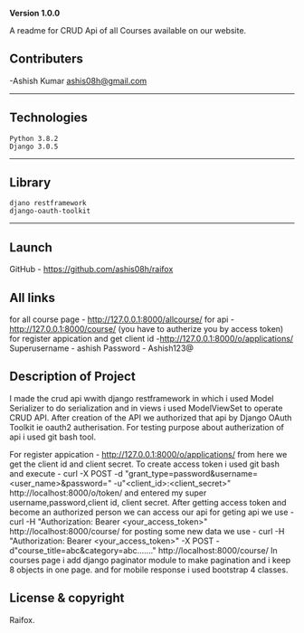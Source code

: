 **Version 1.0.0**

A readme for CRUD Api of all Courses available on our website.

## Contributers 

-Ashish Kumar <ashis08h@gmail.com> 

---

## Technologies

	Python 3.8.2
	Django 3.0.5
	
---
## Library

	djano restframework
	django-oauth-toolkit
  
---
## Launch

 GitHub - https://github.com/ashis08h/raifox
 
## All links

for all course page - http://127.0.0.1:8000/allcourse/
for api - http://127.0.0.1:8000/course/ (you have to autherize you by access token)
for register appication and get client id -http://127.0.0.1:8000/o/applications/
Superusername - ashish
Password - Ashish123@

 
## Description of Project

I made the crud api wwith django restframework in which i used Model Serializer to do serialization and in views i used ModelViewSet to operate CRUD API.
After creation of the API we authorized that api by Django OAuth Toolkit ie oauth2 autherisation.
For testing purpose about autherization of api i used git bash tool.

For register appication - http://127.0.0.1:8000/o/applications/
from here we get the client id and client secret.
To create access token i used git bash and execute - curl -X POST -d "grant_type=password&username=<user_name>&password=<password>" -u"<client_id>:<client_secret>" http://localhost:8000/o/token/
and entered my super username,password,client id, client secret.
After getting access token and become an authorized person we can access our api
for geting api we use - curl -H "Authorization: Bearer <your_access_token>" http://localhost:8000/course/
for posting some new data we use - curl -H "Authorization: Bearer <your_access_token>" -X POST -d"course_title=abc&category=abc......." http://localhost:8000/course/
In courses page i add django paginator module to make pagination and i keep 8 objects in one page. and for mobile response i used bootstrap 4 classes. 

## License & copyright

Raifox.

